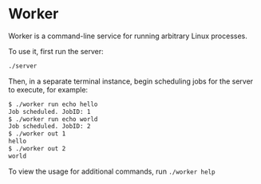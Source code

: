 # Worker

Worker is a command-line service for running arbitrary Linux processes.

To use it, first run the server:

```sh
./server
```

Then, in a separate terminal instance, begin scheduling jobs for the server to execute, for example:

```sh
$ ./worker run echo hello
Job scheduled. JobID: 1
$ ./worker run echo world
Job scheduled. JobID: 2
$ ./worker out 1
hello
$ ./worker out 2
world
```

To view the usage for additional commands, run `./worker help`

